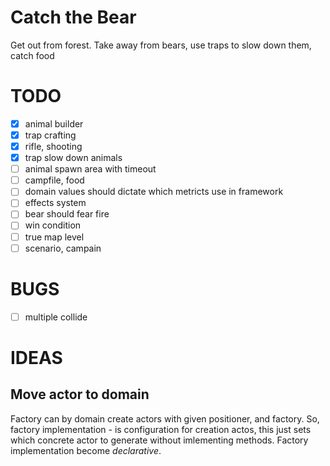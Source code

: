# Catch the Bear

Get out from forest. Take away from bears, use traps to slow down them, catch
food

# TODO

- [x] animal builder
- [x] trap crafting
- [x] rifle, shooting
- [x] trap slow down animals
- [ ] animal spawn area with timeout
- [ ] campfile, food
- [ ] domain values should dictate which metricts use in framework
- [ ] effects system
- [ ] bear should fear fire
- [ ] win condition
- [ ] true map level
- [ ] scenario, campain

# BUGS

- [ ] multiple collide


# IDEAS

## Move actor to domain
Factory can by domain create actors with given positioner, and factory. So,
factory implementation - is configuration for creation actos, this just sets
which concrete actor to generate without imlementing methods. Factory
implementation become *declarative*.
